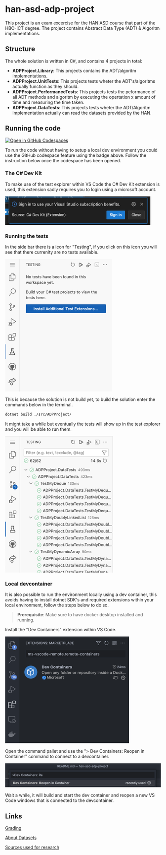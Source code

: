 # han-asd-adp-project

This project is an exam excercise for the HAN ASD course that part of the HBO-ICT degree. The project contains Abstract Data Type (ADT) & Algoritm implementations.

## Structure

The whole solution is written in C#, and contains 4 projects in total:

* **ADPProject.Library**: This projects contains the ADT/algoritm implementations.
* **ADPProject.UnitTests**: This projects tests wheter the ADT's/algoritms actually function as they should.
* **ADPProject.PerformanceTests**: This projects tests the peformance of all ADT methods and algoritm by executing the opertation x amount of time and measuring the time taken.
* **ADPProject.DataTests**: This projects tests wheter the ADT/Algoritm implementation actually can read the datasets provided by the HAN.

## Running the code

[![Open in GitHub Codespaces](https://github.com/codespaces/badge.svg)](https://codespaces.new/thommythompson/han-asd-adp-project)

To run the code without having to setup a local dev environment you could use the GitHub codespace feature using the badge above. Follow the instruction below once the codespace has been opened.

### The C# Dev Kit

To make use of the test explorer within VS Code the C# Dev Kit extension is used, this extension sadly requires you to login using a microsoft account.

![1700228758200](./docs/image/README/1700228758200.png)

### Running the tests

In the side bar there is a icon for "Testing", if you click on this icon you will see that there currenlty are no tests available.

![1700227277317](./docs/image/README/1700227277317.png)

This is because the solution is not build yet, to build the solution enter the commands below in the terminal.

```bash
dotnet build ./src/ADPProject/
```

It might take a while but eventually the tests will show up in the test explorer and you will be able to run them.

![1700228056206](./docs/image/README/1700228056206.png)

### Local devcontainer

It is also possible to run the environment locally using a dev container, this avoids having to install dotnet SDK's and required extensions within your local environment, follow the steps below to do so.

> **Prerequisite**: Make sure to have docker desktop installed and running.

Install the "Dev Containers" extension within VS Code.

![1700229032423](./docs/image/README/1700229032423.png)

Open the command pallet and use the "> Dev Containers: Reopen in Container" command to connect to a devcontainer.

![1700229040089](./docs/image/README/1700229040089.png)

Wait a while, it will build and start the dev container and reopen a new VS Code windows that is connected to the devcontainer.

## Links

[Grading](./docs/ADPProjectRubrics.xlsx)

[About Datasets](./docs/Datasets.md)

[Sources used for research](./docs/Sources.md)
